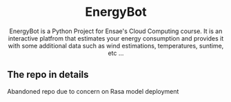 <h1 align="center">
  EnergyBot
  <br/>
</h1>


<p align="center">EnergyBot is a Python Project for Ensae's Cloud Computing course. It is an interactive platfrom that estimates your energy consumption and provides it with some additional data such as wind estimations, temperatures, suntime, etc ... <br/> </p>

## The repo in details

Abandoned repo due to concern on Rasa model deployment